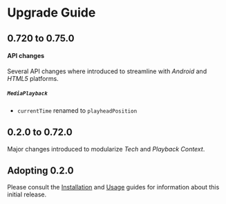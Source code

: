 # Upgrade Guide

## 0.720 to 0.75.0

#### API changes
Several API changes where introduced to streamline with *Android* and *HTML5* platforms.

##### `MediaPlayback`
* `currentTime` renamed to `playheadPosition`


## 0.2.0 to 0.72.0
Major changes introduced to modularize *Tech* and *Playback Context*.

## Adopting 0.2.0
Please consult the [Installation](https://github.com/EricssonBroadcastServices/iOSClientPlayer/blob/master/README.md#installation) and [Usage](https://github.com/EricssonBroadcastServices/iOSClientPlayer/blob/master/README.md#getting-started) guides for information about this initial release.
